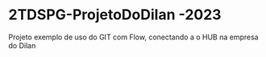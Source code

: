 # 2TDSPG-ProjetoDoDilan -2023
Projeto exemplo de uso do GIT com Flow, conectando a o HUB na empresa do Dilan
